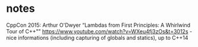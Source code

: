 # notes

CppCon 2015: Arthur O'Dwyer “Lambdas from First Principles: A Whirlwind Tour of C++"”
https://www.youtube.com/watch?v=WXeu4fj3zOs&t=3012s - nice informations (including capturing of globals and statics), up to C++14
